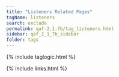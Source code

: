 ```yaml
---
title: "Listeners Related Pages"
tagName: listeners
search: exclude
permalink: qaf-2.1.7b/tag_listeners.html
sidebar: qaf_2_1_7b_sidebar
folder: tags
---
```

{% include taglogic.html %}

{% include links.html %}
